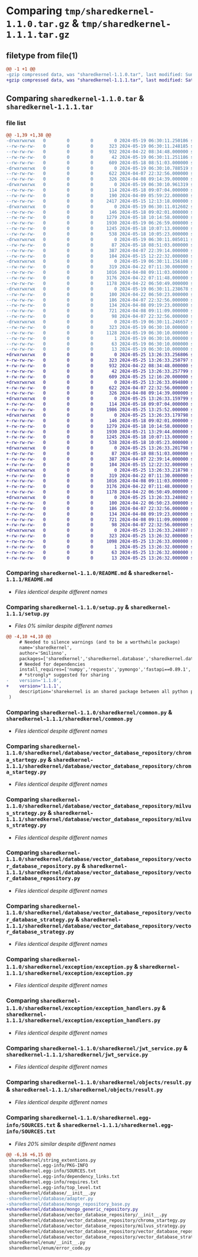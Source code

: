 # Comparing `tmp/sharedkernel-1.1.0.tar.gz` & `tmp/sharedkernel-1.1.1.tar.gz`

## filetype from file(1)

```diff
@@ -1 +1 @@
-gzip compressed data, was "sharedkernel-1.1.0.tar", last modified: Sun May 19 06:30:11 2024, max compression
+gzip compressed data, was "sharedkernel-1.1.1.tar", last modified: Sat May 25 13:26:33 2024, max compression
```

## Comparing `sharedkernel-1.1.0.tar` & `sharedkernel-1.1.1.tar`

### file list

```diff
@@ -1,39 +1,38 @@
-drwxrwxrwx   0        0        0        0 2024-05-19 06:30:11.250186 sharedkernel-1.1.0/
--rw-rw-rw-   0        0        0      323 2024-05-19 06:30:11.248185 sharedkernel-1.1.0/PKG-INFO
--rw-rw-rw-   0        0        0      932 2024-04-22 08:34:48.000000 sharedkernel-1.1.0/README.md
--rw-rw-rw-   0        0        0       42 2024-05-19 06:30:11.251186 sharedkernel-1.1.0/setup.cfg
--rw-rw-rw-   0        0        0      609 2024-05-18 08:51:03.000000 sharedkernel-1.1.0/setup.py
-drwxrwxrwx   0        0        0        0 2024-05-19 06:30:10.788519 sharedkernel-1.1.0/sharedkernel/
--rw-rw-rw-   0        0        0      622 2024-04-07 22:32:56.000000 sharedkernel-1.1.0/sharedkernel/common.py
--rw-rw-rw-   0        0        0      326 2024-04-08 09:14:39.000000 sharedkernel-1.1.0/sharedkernel/config.py
-drwxrwxrwx   0        0        0        0 2024-05-19 06:30:10.961319 sharedkernel-1.1.0/sharedkernel/database/
--rw-rw-rw-   0        0        0      114 2024-05-18 09:07:04.000000 sharedkernel-1.1.0/sharedkernel/database/__init__.py
--rw-rw-rw-   0        0        0      190 2024-04-09 05:59:22.000000 sharedkernel-1.1.0/sharedkernel/database/adapter.py
--rw-rw-rw-   0        0        0     2417 2024-05-15 12:13:18.000000 sharedkernel-1.1.0/sharedkernel/database/mongo_repository_base.py
-drwxrwxrwx   0        0        0        0 2024-05-19 06:30:11.012602 sharedkernel-1.1.0/sharedkernel/database/vector_database_repository/
--rw-rw-rw-   0        0        0      146 2024-05-18 09:02:01.000000 sharedkernel-1.1.0/sharedkernel/database/vector_database_repository/__init__.py
--rw-rw-rw-   0        0        0     1279 2024-05-18 10:14:58.000000 sharedkernel-1.1.0/sharedkernel/database/vector_database_repository/chroma_startegy.py
--rw-rw-rw-   0        0        0     1930 2024-05-19 06:26:59.000000 sharedkernel-1.1.0/sharedkernel/database/vector_database_repository/milvus_strategy.py
--rw-rw-rw-   0        0        0     1245 2024-05-18 10:07:13.000000 sharedkernel-1.1.0/sharedkernel/database/vector_database_repository/vector_database_repository.py
--rw-rw-rw-   0        0        0      538 2024-05-18 10:05:23.000000 sharedkernel-1.1.0/sharedkernel/database/vector_database_repository/vector_database_strategy.py
-drwxrwxrwx   0        0        0        0 2024-05-19 06:30:11.085011 sharedkernel-1.1.0/sharedkernel/enum/
--rw-rw-rw-   0        0        0       87 2024-05-18 08:51:03.000000 sharedkernel-1.1.0/sharedkernel/enum/__init__.py
--rw-rw-rw-   0        0        0      387 2024-04-07 22:39:14.000000 sharedkernel-1.1.0/sharedkernel/enum/error_code.py
--rw-rw-rw-   0        0        0      104 2024-05-15 12:22:32.000000 sharedkernel-1.1.0/sharedkernel/enum/vector_database_type.py
-drwxrwxrwx   0        0        0        0 2024-05-19 06:30:11.156108 sharedkernel-1.1.0/sharedkernel/exception/
--rw-rw-rw-   0        0        0      319 2024-04-22 07:11:30.000000 sharedkernel-1.1.0/sharedkernel/exception/__init__.py
--rw-rw-rw-   0        0        0     1016 2024-04-08 09:11:03.000000 sharedkernel-1.1.0/sharedkernel/exception/exception.py
--rw-rw-rw-   0        0        0     3176 2024-04-22 07:11:48.000000 sharedkernel-1.1.0/sharedkernel/exception/exception_handlers.py
--rw-rw-rw-   0        0        0     1178 2024-04-22 06:50:49.000000 sharedkernel-1.1.0/sharedkernel/jwt_service.py
-drwxrwxrwx   0        0        0        0 2024-05-19 06:30:11.238678 sharedkernel-1.1.0/sharedkernel/objects/
--rw-rw-rw-   0        0        0      100 2024-04-22 06:50:23.000000 sharedkernel-1.1.0/sharedkernel/objects/__init__.py
--rw-rw-rw-   0        0        0      186 2024-04-07 22:32:56.000000 sharedkernel-1.1.0/sharedkernel/objects/base_document.py
--rw-rw-rw-   0        0        0      134 2024-04-08 09:19:23.000000 sharedkernel-1.1.0/sharedkernel/objects/jwt_model.py
--rw-rw-rw-   0        0        0      721 2024-04-08 09:11:09.000000 sharedkernel-1.1.0/sharedkernel/objects/result.py
--rw-rw-rw-   0        0        0       98 2024-04-07 22:32:56.000000 sharedkernel-1.1.0/sharedkernel/string_extentions.py
-drwxrwxrwx   0        0        0        0 2024-05-19 06:30:11.246657 sharedkernel-1.1.0/sharedkernel.egg-info/
--rw-rw-rw-   0        0        0      323 2024-05-19 06:30:10.000000 sharedkernel-1.1.0/sharedkernel.egg-info/PKG-INFO
--rw-rw-rw-   0        0        0     1128 2024-05-19 06:30:10.000000 sharedkernel-1.1.0/sharedkernel.egg-info/SOURCES.txt
--rw-rw-rw-   0        0        0        1 2024-05-19 06:30:10.000000 sharedkernel-1.1.0/sharedkernel.egg-info/dependency_links.txt
--rw-rw-rw-   0        0        0       63 2024-05-19 06:30:10.000000 sharedkernel-1.1.0/sharedkernel.egg-info/requires.txt
--rw-rw-rw-   0        0        0       13 2024-05-19 06:30:10.000000 sharedkernel-1.1.0/sharedkernel.egg-info/top_level.txt
+drwxrwxrwx   0        0        0        0 2024-05-25 13:26:33.256806 sharedkernel-1.1.1/
+-rw-rw-rw-   0        0        0      323 2024-05-25 13:26:33.250797 sharedkernel-1.1.1/PKG-INFO
+-rw-rw-rw-   0        0        0      932 2024-04-22 08:34:48.000000 sharedkernel-1.1.1/README.md
+-rw-rw-rw-   0        0        0       42 2024-05-25 13:26:33.257799 sharedkernel-1.1.1/setup.cfg
+-rw-rw-rw-   0        0        0      609 2024-05-25 12:16:20.000000 sharedkernel-1.1.1/setup.py
+drwxrwxrwx   0        0        0        0 2024-05-25 13:26:33.094800 sharedkernel-1.1.1/sharedkernel/
+-rw-rw-rw-   0        0        0      622 2024-04-07 22:32:56.000000 sharedkernel-1.1.1/sharedkernel/common.py
+-rw-rw-rw-   0        0        0      326 2024-04-08 09:14:39.000000 sharedkernel-1.1.1/sharedkernel/config.py
+drwxrwxrwx   0        0        0        0 2024-05-25 13:26:33.159799 sharedkernel-1.1.1/sharedkernel/database/
+-rw-rw-rw-   0        0        0      114 2024-05-18 09:07:04.000000 sharedkernel-1.1.1/sharedkernel/database/__init__.py
+-rw-rw-rw-   0        0        0     1986 2024-05-25 13:25:52.000000 sharedkernel-1.1.1/sharedkernel/database/mongo_generic_repository.py
+drwxrwxrwx   0        0        0        0 2024-05-25 13:26:33.179798 sharedkernel-1.1.1/sharedkernel/database/vector_database_repository/
+-rw-rw-rw-   0        0        0      146 2024-05-18 09:02:01.000000 sharedkernel-1.1.1/sharedkernel/database/vector_database_repository/__init__.py
+-rw-rw-rw-   0        0        0     1279 2024-05-18 10:14:58.000000 sharedkernel-1.1.1/sharedkernel/database/vector_database_repository/chroma_startegy.py
+-rw-rw-rw-   0        0        0     1930 2024-05-21 13:29:44.000000 sharedkernel-1.1.1/sharedkernel/database/vector_database_repository/milvus_strategy.py
+-rw-rw-rw-   0        0        0     1245 2024-05-18 10:07:13.000000 sharedkernel-1.1.1/sharedkernel/database/vector_database_repository/vector_database_repository.py
+-rw-rw-rw-   0        0        0      538 2024-05-18 10:05:23.000000 sharedkernel-1.1.1/sharedkernel/database/vector_database_repository/vector_database_strategy.py
+drwxrwxrwx   0        0        0        0 2024-05-25 13:26:33.201798 sharedkernel-1.1.1/sharedkernel/enum/
+-rw-rw-rw-   0        0        0       87 2024-05-18 08:51:03.000000 sharedkernel-1.1.1/sharedkernel/enum/__init__.py
+-rw-rw-rw-   0        0        0      387 2024-04-07 22:39:14.000000 sharedkernel-1.1.1/sharedkernel/enum/error_code.py
+-rw-rw-rw-   0        0        0      104 2024-05-15 12:22:32.000000 sharedkernel-1.1.1/sharedkernel/enum/vector_database_type.py
+drwxrwxrwx   0        0        0        0 2024-05-25 13:26:33.218798 sharedkernel-1.1.1/sharedkernel/exception/
+-rw-rw-rw-   0        0        0      319 2024-04-22 07:11:30.000000 sharedkernel-1.1.1/sharedkernel/exception/__init__.py
+-rw-rw-rw-   0        0        0     1016 2024-04-08 09:11:03.000000 sharedkernel-1.1.1/sharedkernel/exception/exception.py
+-rw-rw-rw-   0        0        0     3176 2024-04-22 07:11:48.000000 sharedkernel-1.1.1/sharedkernel/exception/exception_handlers.py
+-rw-rw-rw-   0        0        0     1178 2024-04-22 06:50:49.000000 sharedkernel-1.1.1/sharedkernel/jwt_service.py
+drwxrwxrwx   0        0        0        0 2024-05-25 13:26:33.240802 sharedkernel-1.1.1/sharedkernel/objects/
+-rw-rw-rw-   0        0        0      100 2024-04-22 06:50:23.000000 sharedkernel-1.1.1/sharedkernel/objects/__init__.py
+-rw-rw-rw-   0        0        0      186 2024-04-07 22:32:56.000000 sharedkernel-1.1.1/sharedkernel/objects/base_document.py
+-rw-rw-rw-   0        0        0      134 2024-04-08 09:19:23.000000 sharedkernel-1.1.1/sharedkernel/objects/jwt_model.py
+-rw-rw-rw-   0        0        0      721 2024-04-08 09:11:09.000000 sharedkernel-1.1.1/sharedkernel/objects/result.py
+-rw-rw-rw-   0        0        0       98 2024-04-07 22:32:56.000000 sharedkernel-1.1.1/sharedkernel/string_extentions.py
+drwxrwxrwx   0        0        0        0 2024-05-25 13:26:33.248807 sharedkernel-1.1.1/sharedkernel.egg-info/
+-rw-rw-rw-   0        0        0      323 2024-05-25 13:26:32.000000 sharedkernel-1.1.1/sharedkernel.egg-info/PKG-INFO
+-rw-rw-rw-   0        0        0     1098 2024-05-25 13:26:33.000000 sharedkernel-1.1.1/sharedkernel.egg-info/SOURCES.txt
+-rw-rw-rw-   0        0        0        1 2024-05-25 13:26:32.000000 sharedkernel-1.1.1/sharedkernel.egg-info/dependency_links.txt
+-rw-rw-rw-   0        0        0       63 2024-05-25 13:26:32.000000 sharedkernel-1.1.1/sharedkernel.egg-info/requires.txt
+-rw-rw-rw-   0        0        0       13 2024-05-25 13:26:32.000000 sharedkernel-1.1.1/sharedkernel.egg-info/top_level.txt
```

### Comparing `sharedkernel-1.1.0/README.md` & `sharedkernel-1.1.1/README.md`

 * *Files identical despite different names*

### Comparing `sharedkernel-1.1.0/setup.py` & `sharedkernel-1.1.1/setup.py`

 * *Files 0% similar despite different names*

```diff
@@ -4,10 +4,10 @@
     # Needed to silence warnings (and to be a worthwhile package)
     name='sharedkernel',
     author='Smilinno',
     packages=['sharedkernel','sharedkernel.database','sharedkernel.database.vector_database_repository','sharedkernel.enum','sharedkernel.exception','sharedkernel.objects'],
     # Needed for dependencies
     install_requires=['numpy','requests','pymongo','fastapi==0.89.1','PyJWT','pymilvus','chromadb'],
     # *strongly* suggested for sharing
-    version='1.1.0',
+    version='1.1.1',
     description='sharekernel is an shared package between all python projects',
 )
```

### Comparing `sharedkernel-1.1.0/sharedkernel/common.py` & `sharedkernel-1.1.1/sharedkernel/common.py`

 * *Files identical despite different names*

### Comparing `sharedkernel-1.1.0/sharedkernel/database/vector_database_repository/chroma_startegy.py` & `sharedkernel-1.1.1/sharedkernel/database/vector_database_repository/chroma_startegy.py`

 * *Files identical despite different names*

### Comparing `sharedkernel-1.1.0/sharedkernel/database/vector_database_repository/milvus_strategy.py` & `sharedkernel-1.1.1/sharedkernel/database/vector_database_repository/milvus_strategy.py`

 * *Files identical despite different names*

### Comparing `sharedkernel-1.1.0/sharedkernel/database/vector_database_repository/vector_database_repository.py` & `sharedkernel-1.1.1/sharedkernel/database/vector_database_repository/vector_database_repository.py`

 * *Files identical despite different names*

### Comparing `sharedkernel-1.1.0/sharedkernel/database/vector_database_repository/vector_database_strategy.py` & `sharedkernel-1.1.1/sharedkernel/database/vector_database_repository/vector_database_strategy.py`

 * *Files identical despite different names*

### Comparing `sharedkernel-1.1.0/sharedkernel/exception/exception.py` & `sharedkernel-1.1.1/sharedkernel/exception/exception.py`

 * *Files identical despite different names*

### Comparing `sharedkernel-1.1.0/sharedkernel/exception/exception_handlers.py` & `sharedkernel-1.1.1/sharedkernel/exception/exception_handlers.py`

 * *Files identical despite different names*

### Comparing `sharedkernel-1.1.0/sharedkernel/jwt_service.py` & `sharedkernel-1.1.1/sharedkernel/jwt_service.py`

 * *Files identical despite different names*

### Comparing `sharedkernel-1.1.0/sharedkernel/objects/result.py` & `sharedkernel-1.1.1/sharedkernel/objects/result.py`

 * *Files identical despite different names*

### Comparing `sharedkernel-1.1.0/sharedkernel.egg-info/SOURCES.txt` & `sharedkernel-1.1.1/sharedkernel.egg-info/SOURCES.txt`

 * *Files 20% similar despite different names*

```diff
@@ -6,16 +6,15 @@
 sharedkernel/string_extentions.py
 sharedkernel.egg-info/PKG-INFO
 sharedkernel.egg-info/SOURCES.txt
 sharedkernel.egg-info/dependency_links.txt
 sharedkernel.egg-info/requires.txt
 sharedkernel.egg-info/top_level.txt
 sharedkernel/database/__init__.py
-sharedkernel/database/adapter.py
-sharedkernel/database/mongo_repository_base.py
+sharedkernel/database/mongo_generic_repository.py
 sharedkernel/database/vector_database_repository/__init__.py
 sharedkernel/database/vector_database_repository/chroma_startegy.py
 sharedkernel/database/vector_database_repository/milvus_strategy.py
 sharedkernel/database/vector_database_repository/vector_database_repository.py
 sharedkernel/database/vector_database_repository/vector_database_strategy.py
 sharedkernel/enum/__init__.py
 sharedkernel/enum/error_code.py
```

